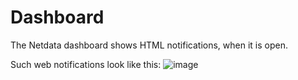 # Dashboard

The Netdata dashboard shows HTML notifications, when it is open.

Such web notifications look like this:
![image](https://cloud.githubusercontent.com/assets/2662304/18407279/82bac6a6-7714-11e6-847e-c2e84eeacbfb.png)

